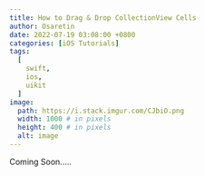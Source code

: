```yaml
---
title: How to Drag & Drop CollectionView Cells
author: Osaretin
date: 2022-07-19 03:08:00 +0800
categories: [iOS Tutorials]
tags:
  [
    swift,
    ios,
    uikit
  ]
image:
  path: https://i.stack.imgur.com/CJbiO.png
  width: 1000 # in pixels
  height: 400 # in pixels
  alt: image
---
```


Coming Soon.....